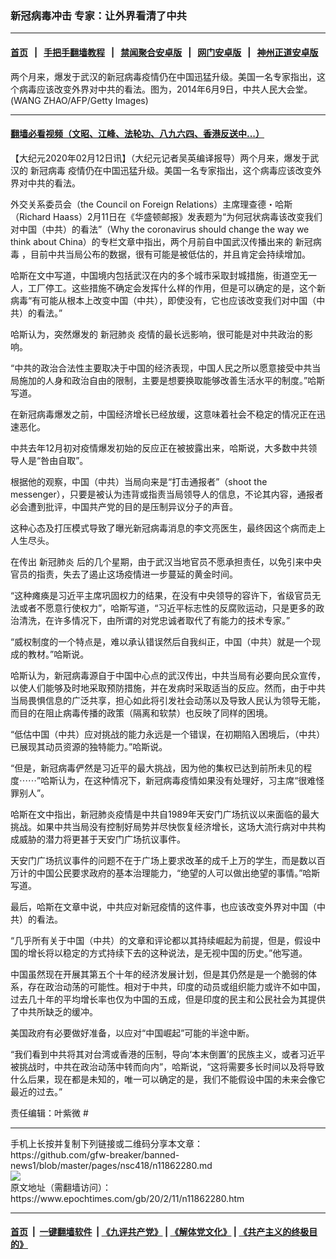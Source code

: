 ### 新冠病毒冲击 专家：让外界看清了中共
------------------------

#### [首页](https://github.com/gfw-breaker/banned-news1/blob/master/README.md) &nbsp;&nbsp;|&nbsp;&nbsp; [手把手翻墙教程](https://github.com/gfw-breaker/guides/wiki) &nbsp;&nbsp;|&nbsp;&nbsp; [禁闻聚合安卓版](https://github.com/gfw-breaker/bn-android) &nbsp;&nbsp;|&nbsp;&nbsp; [网门安卓版](https://github.com/oGate2/oGate) &nbsp;&nbsp;|&nbsp;&nbsp; [神州正道安卓版](https://github.com/SzzdOgate/update) 



<div><img alt="" class="aligncenter wp-post-image" src="https://i.epochtimes.com/assets/uploads/2014/08/1407152337322320-600x400.jpg"/>
<div class="red16 caption">
 两个月来，爆发于武汉的新冠病毒疫情仍在中国迅猛升级。美国一名专家指出，这个病毒应该改变外界对中共的看法。图为，2014年6月9日，中共人民大会堂。(WANG ZHAO/AFP/Getty Images)
</div>
</div><hr/>

#### [翻墙必看视频（文昭、江峰、法轮功、八九六四、香港反送中...）](https://github.com/gfw-breaker/banned-news1/blob/master/pages/link3.md)

<div><p>
 【大纪元2020年02月12日讯】（大纪元记者吴英编译报导）两个月来，爆发于武汉的
 <ok href="https://www.epochtimes.com/gb/tag/%E6%96%B0%E5%86%A0%E7%97%85%E6%AF%92.html">
  新冠病毒
 </ok>
 疫情仍在中国迅猛升级。美国一名专家指出，这个病毒应该改变外界对中共的看法。
</p>
<p>
 外交关系委员会（the Council on Foreign Relations）主席理查德・哈斯（Richard Haass）2月11日在《华盛顿邮报》发表题为“为何冠状病毒该改变我们对中国（中共）的看法”（Why the coronavirus should change the way we think about China）的专栏文章中指出，两个月前自中国武汉传播出来的
 <ok href="https://www.epochtimes.com/gb/tag/%E6%96%B0%E5%86%A0%E7%97%85%E6%AF%92.html">
  新冠病毒
 </ok>
 ，目前中共当局公布的数据，很有可能是被低估的，并且肯定会持续增加。
</p>
<p>
 哈斯在文中写道，中国境内包括武汉在内的多个城市采取封城措施，街道空无一人，工厂停工。这些措施不确定会发挥什么样的作用，但是可以确定的是，这个新病毒“有可能从根本上改变中国（中共），即使没有，它也应该改变我们对中国（中共）的看法。”
</p>
<p>
 哈斯认为，突然爆发的
 <ok href="https://www.epochtimes.com/gb/tag/%E6%96%B0%E5%86%A0%E8%82%BA%E7%82%8E.html">
  新冠肺炎
 </ok>
 疫情的最长远影响，很可能是对中共政治的影响。
</p>
<p>
 “中共的政治合法性主要取决于中国的经济表现，中国人民之所以愿意接受中共当局施加的人身和政治自由的限制，主要是想要换取能够改善生活水平的制度。”哈斯写道。
</p>
<p>
 在新冠病毒爆发之前，中国经济增长已经放缓，这意味着社会不稳定的情况正在迅速恶化。
</p>
<p>
 中共去年12月初对疫情爆发初始的反应正在被披露出来，哈斯说，大多数中共领导人是“咎由自取”。
</p>
<p>
 根据他的观察，中国（中共）当局向来是“打击通报者”（shoot the messenger），只要是被认为违背或指责当局领导人的信息，不论其内容，通报者必会遭到批评，中国共产党的目的是压制异议分子的声音。
</p>
<p>
 这种心态及打压模式导致了曝光新冠病毒消息的李文亮医生，最终因这个病而走上人生尽头。
</p>
<p>
 在传出
 <ok href="https://www.epochtimes.com/gb/tag/%E6%96%B0%E5%86%A0%E8%82%BA%E7%82%8E.html">
  新冠肺炎
 </ok>
 后的几个星期，由于武汉当地官员不愿承担责任，以免引来中央官员的指责，失去了遏止这场疫情进一步蔓延的黄金时间。
</p>
<p>
 “这种瘫痪是习近平主席巩固权力的结果，在没有中央领导的容许下，省级官员无法或者不愿意行使权力”，哈斯写道，“习近平标志性的反腐败运动，只是更多的政治清洗，在许多情况下，由所谓的对党忠诚者取代了有能力的技术专家。”
</p>
<p>
 “威权制度的一个特点是，难以承认错误然后自我纠正，中国（中共）就是一个现成的教材。”哈斯说。
</p>
<p>
 哈斯认为，新冠病毒源自于中国中心点的武汉传出，中共当局有必要向民众宣传，以使人们能够及时地采取预防措施，并在发病时采取适当的反应。然而，由于中共当局畏惧信息的广泛共享，担心如此将引发社会动荡以及导致人民认为领导无能，而目的在阻止病毒传播的政策（隔离和软禁）也反映了同样的困境。
</p>
<p>
 “低估中国（中共）应对挑战的能力永远是一个错误，在初期陷入困境后，（中共）已展现其动员资源的独特能力。”哈斯说。
</p>
<p>
 “但是，新冠病毒俨然是习近平的最大挑战，因为他的集权已达到前所未见的程度⋯⋯”哈斯认为，在这种情况下，新冠病毒疫情如果没有处理好，习主席“很难怪罪别人”。
</p>
<p>
 哈斯在文中指出，新冠肺炎疫情是中共自1989年天安门广场抗议以来面临的最大挑战。如果中共当局没有控制好局势并尽快恢复经济增长，这场大流行病对中共构成威胁的潜力将更甚于天安门广场抗议事件。
</p>
<p>
 天安门广场抗议事件的问题不在于广场上要求改革的成千上万的学生，而是数以百万计的中国公民要求政府的基本治理能力，“绝望的人可以做出绝望的事情。”哈斯写道。
</p>
<p>
 最后，哈斯在文章中说，中共应对新冠疫情的这件事，也应该改变外界对中国（中共）的看法。
</p>
<p>
 “几乎所有关于中国（中共）的文章和评论都以其持续崛起为前提，但是，假设中国的增长将以稳定的方式持续下去的这种说法，是无视中国的历史。”他写道。
</p>
<p>
 中国虽然现在开展其第五个十年的经济发展计划，但是其仍然是是一个脆弱的体系，存在政治动荡的可能性。相对于中共，印度的动员或组织能力或许不如中国，过去几十年的平均增长率也仅为中国的五成，但是印度的民主和公民社会为其提供了中共所缺乏的缓冲。
</p>
<p>
 美国政府有必要做好准备，以应对“中国崛起”可能的半途中断。
</p>
<p>
 “我们看到中共将其对台湾或香港的压制，导向‘本末倒置’的民族主义，或者习近平被挑战时，中共在政治动荡中转而向内”，哈斯说，“这将需要多长时间以及将导致什么后果，现在都是未知的，唯一可以确定的是，我们不能假设中国的未来会像它最近的过去。”
</p>
<p>
 责任编辑：叶紫微 #
</p>
</div>
<hr/>
手机上长按并复制下列链接或二维码分享本文章：<br/>
https://github.com/gfw-breaker/banned-news1/blob/master/pages/nsc418/n11862280.md <br/>
<a href='https://github.com/gfw-breaker/banned-news1/blob/master/pages/nsc418/n11862280.md'><img src='https://github.com/gfw-breaker/banned-news1/blob/master/pages/nsc418/n11862280.md.png'/></a> <br/>
原文地址（需翻墙访问）：https://www.epochtimes.com/gb/20/2/11/n11862280.htm


------------------------
#### [首页](https://github.com/gfw-breaker/banned-news1/blob/master/README.md) &nbsp;|&nbsp; [一键翻墙软件](https://github.com/gfw-breaker/nogfw/blob/master/README.md) &nbsp;| [《九评共产党》](https://github.com/gfw-breaker/9ping.md/blob/master/README.md#九评之一评共产党是什么) | [《解体党文化》](https://github.com/gfw-breaker/jtdwh.md/blob/master/README.md) | [《共产主义的终极目的》](https://github.com/gfw-breaker/gczydzjmd.md/blob/master/README.md)


<img src='http://gfw-breaker.win/banned-news/pages/nsc418/n11862280.md' width='0px' height='0px'/>